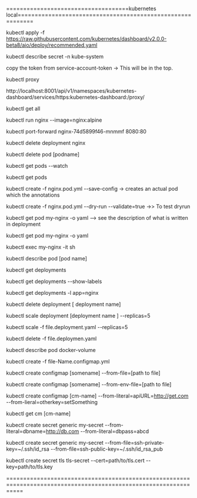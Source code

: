 
====================================kubernetes local===========================================================

 kubectl apply -f https://raw.githubusercontent.com/kubernetes/dashboard/v2.0.0-beta8/aio/deploy/recommended.yaml  
 
 kubectl describe secret -n kube-system
 
 copy the token from service-account-token -> This will be in the top.
 
 kubectl proxy
 
 http://localhost:8001/api/v1/namespaces/kubernetes-dashboard/services/https:kubernetes-dashboard:/proxy/
 
 kubectl get all	
 
 kubectl run nginx --image=nginx:alpine
 
 kubectl port-forward nginx-74d5899f46-mnmmf 8080:80
 
 kubectl delete deployment nginx
 
 kubectl delete pod [podname]
 
kubectl get pods --watch
  
kubectl get pods
   
kubectl create -f nginx.pod.yml --save-config   -> creates an actual pod which the annotations

kubectl create -f nginx.pod.yml --dry-run --validate=true ->> To test dryrun
   
kubectl get pod my-nginx -o yaml  --> see the description of what is written in deployment

kubectl get pod my-nginx -o yaml

kubectl exec my-nginx -it sh 

kubectl describe pod [pod name]

kubectl get deployments

kubectl get deployments --show-labels

kubectl get deployments -l app=nginx

kubectl delete deployment [ deployment name]

kubectl scale deployment [deployment name ] --replicas=5

kubectl scale -f file.deployment.yaml --replicas=5

kubectl delete -f file.deploymen.yaml

kubectl describe pod docker-volume  

kubectl create -f file-Name.configmap.yml

kubectl create configmap [somename] --from-file=[path to file]

kubectl create configmap [somename] --from-env-file=[path to file]

kubectl create configmap [cm-name]  --from-literal=apiURL=http://get.com 
									--from-lieral=otherkey=setSomething
									
kubectl get cm [cm-name]

kubectl create secret generic my-secret --from-literal=dbname=http://db.com --from-literal=dbpass=abcd

kubectl create secret generic my-secret 
              --from-file=ssh-private-key=~/.ssh/id_rsa
              --from-file=ssh-public-key=~/.ssh/id_rsa_pub
              
kubectl create secret tls tls-secret --cert=path/to/tls.cert --key=path/to/tls.key
 



 =================================================================================================================
